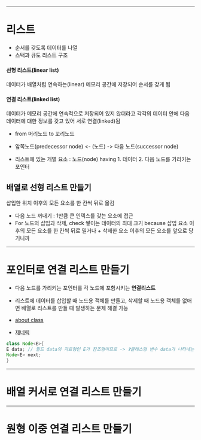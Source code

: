 ___
# 리스트
- 순서를 갖도록 데이터를 나열
- 스택과 큐도 리스트 구조

#### 선형 리스트(linear list)
데이터가 배열처럼 연속하는(linear) 메모리 공간에 저장되어 순서를 갖게 됨

#### 연결 리스트(linked list)
데이터가 메모리 공간에 연속적으로 저장되어 있지 않더라고 각각의 데이터 안에 다음 데이터에 대한 정보를 갖고 있어 서로 연결(linked)됨  
- from 머리노드 to 꼬리노드  
* 앞쪽노드(predecessor node) <- (노드) -> 다음 노드(successor node)

- 리스트에 있는 개별 요소 : 노드(node) having 1. 데이터 2. 다음 노드를 가리키는 포인터  

## 배열로 선형 리스트 만들기
삽입한 위치 이후의 모든 요소를 한 칸씩 뒤로 옮김
- 다음 노드 꺼내기 : 1만큼 큰 인덱스를 갖는 요소에 접근
- For 노드의 삽입과 삭제, check 쌓이는 데이터의 최대 크기 because 삽입 요소 이후의 모든 요소를 한 칸씩 뒤로 밀거나 + 삭제한 요소 이후의 모든 요소를 앞으로 당기니까 

___
# 포인터로 연결 리스트 만들기
- 다음 노드를 가리키는 포인터를 각 노드에 포함시키는 **연결리스트**
- 리스트에 데이터를 삽입할 때 노드용 객체를 만들고, 삭제할 때 노드용 객체를 없애면 배열로 리스트를 만들 때 발생하는 문제 해결 가능

- [about class](https://www.techopedia.com/definition/3214/class-java#:~:text=A%20class%20in%20Java%20is,of%20the%20%E2%80%9Ccats%E2%80%9D%20class.)
- [제네릭](https://nimesha-wijepala.medium.com/java-generics-for-beginners-d8c561377f4d)

```java
class Node<E>{
E data; // 필드 data의 자료형인 E가 참조형이므로 -> ❓클래스형 변수 data가 나타내는 것이 데이터 그 자체가 아니라, 데이터를 넣어 두는 인스턴스에 대한 '참조'
Node<E> next;
}
```




___
# 배열 커서로 연결 리스트 만들기

___
# 원형 이중 연결 리스트 만들기


